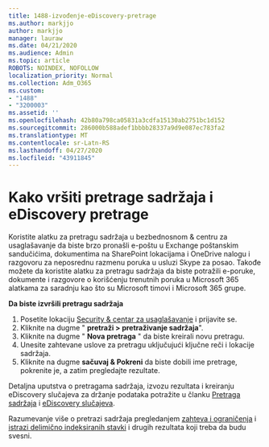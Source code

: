 ```yaml
---
title: 1488-izvođenje-eDiscovery-pretrage
ms.author: markjjo
author: markjjo
manager: lauraw
ms.date: 04/21/2020
ms.audience: Admin
ms.topic: article
ROBOTS: NOINDEX, NOFOLLOW
localization_priority: Normal
ms.collection: Adm_O365
ms.custom:
- "1488"
- "3200003"
ms.assetid: ''
ms.openlocfilehash: 42b80a798ca05831a3cdfa15130ab2751bc1d152
ms.sourcegitcommit: 286000b588adef1bbbb28337a9d9e087ec783fa2
ms.translationtype: MT
ms.contentlocale: sr-Latn-RS
ms.lasthandoff: 04/27/2020
ms.locfileid: "43911845"
---
```

# <a name="how-to-perform-content-searches-and-ediscovery-searches"></a>Kako vršiti pretrage sadržaja i eDiscovery pretrage

Koristite alatku za pretragu sadržaja u bezbednosnom & centru za usaglašavanje da biste brzo pronašli e-poštu u Exchange poštanskim sandučićima, dokumentima na SharePoint lokacijama i OneDrive nalogu i razgovoru za neposrednu razmenu poruka u usluzi Skype za posao. Takođe možete da koristite alatku za pretragu sadržaja da biste potražili e-poruke, dokumente i razgovore o korišćenju trenutnih poruka u Microsoft 365 alatkama za saradnju kao što su Microsoft timovi i Microsoft 365 grupe.

**Da biste izvršili pretragu sadržaja**

1. Posetite lokaciju [Security & centar za usaglašavanje](https://protection.office.com) i prijavite se.
2. Kliknite na dugme " **pretraži > pretraživanje sadržaja**".
3. Kliknite na dugme " **Nova pretraga** " da biste kreirali novu pretragu.
4. Unesite zahtevane uslove za pretragu uključujući ključne reči i lokacije sadržaja.  
5. Kliknite na dugme **sačuvaj & Pokreni** da biste dobili ime pretrage, pokrenite je, a zatim pregledajte rezultate.

Detaljna uputstva o pretragama sadržaja, izvozu rezultata i kreiranju eDiscovery slučajeva za držanje podataka potražite u članku [Pretraga sadržaja](https://docs.microsoft.com/office365/securitycompliance/content-search) i [eDiscovery slučajeva](https://docs.microsoft.com/office365/securitycompliance/ediscovery-cases).

Razumevanje više o pretrazi sadržaja pregledanjem [zahteva i ograničenja](https://docs.microsoft.com/office365/securitycompliance/limits-for-content-search) i [istrazi delimično indeksiranih stavki](https://docs.microsoft.com/office365/securitycompliance/investigating-partially-indexed-items-in-ediscovery) i drugih rezultata koji treba da budu svesni.